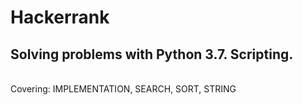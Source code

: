 # Hackerrank
<h2> Solving problems with Python 3.7. Scripting. </h2>
<br /> Covering: IMPLEMENTATION, SEARCH, SORT, STRING
